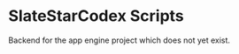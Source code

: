 SlateStarCodex Scripts
======================

Backend for the app engine project which does not yet exist.